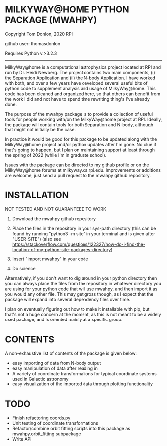  MILKYWAY@HOME PYTHON PACKAGE (MWAHPY)
========================================

Copyright Tom Donlon, 2020 RPI

github user: thomasdonlon

Requires Python v.>3.2.3

-----------------------------------------

MilkyWay@home is a computational astrophysics project located at RPI and
run by Dr. Heidi Newberg. The project contains two main components,
(i) the Separation Application and (ii) the N-body Application. I have
worked with both, and over a few years have developed several useful bits of
python code to supplement analysis and usage of MilkyWay@home. This code has
been cleaned and organized here, so that others can benefit from the work I did
and not have to spend time rewriting thing's I've already done.

The purpose of the mwahpy package is to provide a collection of useful tools
for people working with/on the MilkyWay@home project at RPI. Ideally, the
package will contain tools for both Separation and N-body, although that might
not initially be the case.

In practice it would be good for this package to be updated along with the
MilkyWay@home project and/or python updates after I'm gone. No clue if that's
going to happen, but I plan on maintaining support at least through the spring
of 2022 (while I'm in graduate school).

Issues with the package can be directed to my github profile or on the
MilkyWay@home forums at milkyway.cs.rpi.edu. Improvements or additions are
welcome, just send a pull request to the mwahpy github repository.


INSTALLATION
========================================

NOT TESTED AND NOT GUARANTEED TO WORK

1. Download the mwahpy github repository

2. Place the files in the repository in your sys-path directory
(this can be found by running "python3 -m site" in your terminal
and is given after "USER-SITE")
(also see https://stackoverflow.com/questions/122327/how-do-i-find-the-location-of-my-python-site-packages-directory)

3. Insert "import mwahpy" in your code

4. Do science

Alternatively, if you don't want to dig around in your python directory then
you can always place the files from the repository in whatever directory you
are using for your python code that will use mwahpy, and then import it as you
would any other file. This may get gross though, as I expect that the package
will expand into several dependency files over time.

I plan on eventually figuring out how to make it installable with pip, but
that's not a huge concern at the moment, as this is not meant to be a
widely used package, and is oriented mainly at a specific group.

CONTENTS
========================================

A non-exhaustive list of contents of the package is given below:

 - easy importing of data from N-body output
 - easy manipulation of data after reading in
 - A variety of coordinate transformations for typical coordinate systems used in Galactic astronomy
 - easy visualization of the imported data through plotting functionality
 
TODO
========================================

 - Finish refactoring coords.py
 - Unit testing of coordinate transformations
 - Refactor/combine orbit fitting scripts into this package as mwahpy.orbit_fitting subpackage
 - Write API
